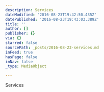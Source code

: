 ```yaml
---
description: Services
dateModified: '2016-08-23T19:42:50.435Z'
datePublished: '2016-08-23T19:43:03.389Z'
title: ''
author: []
publisher: {}
via: {}
starred: false
sourcePath: _posts/2016-08-23-services.md
inFeed: true
hasPage: false
inNav: false
_type: MediaObject

---
```

Services